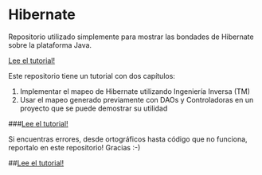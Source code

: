 Hibernate
=========

Repositorio utilizado simplemente para mostrar las bondades de Hibernate sobre la plataforma Java.

[Lee el tutorial!](https://github.com/lucio-martinez/hibernate/blob/master/HOW-TO-cap-1.md)

Este repositorio tiene un tutorial con dos capítulos:

 1. Implementar el mapeo de Hibernate utilizando Ingeniería Inversa (TM)
 2. Usar el mapeo generado previamente con DAOs y Controladoras en un proyecto que se puede demostrar su utilidad

###[Lee el tutorial!](https://github.com/lucio-martinez/hibernate/blob/master/HOW-TO-cap-1.md)

Si encuentras errores, desde ortográficos hasta código que no funciona, reportalo en este repositorio! Gracias :-)

##[Lee el tutorial!](https://github.com/lucio-martinez/hibernate/blob/master/HOW-TO-cap-1.md)
